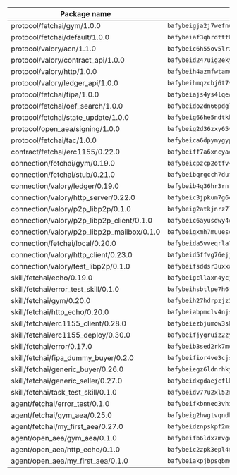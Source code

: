 | Package name                                                  | Package hash                                                  |
| ------------------------------------------------------------- | ------------------------------------------------------------- |
| protocol/fetchai/gym/1.0.0                                    | `bafybeigja2j7wefnunb44w3g6m5kscayeoym2etx5gddkzjjsjfefioffi` |
| protocol/fetchai/default/1.0.0                                | `bafybeiaf3qhrdttthrisrl2tlpt3mpo5btkozw2dnxlj4cbqq56ilcl6oa` |
| protocol/valory/acn/1.1.0                                     | `bafybeic6h55ov5lrzbah6fate54c4u6spopcexxspw3abotbmffabfddeu` |
| protocol/valory/contract_api/1.0.0                            | `bafybeid247uig2ekykdumh7ewhp2cdq7rchaeqjj6e7urx35zfpdl5zrn4` |
| protocol/valory/http/1.0.0                                    | `bafybeih4azmfwtamdbkhztkm4xitep3gx6tfdnoz6tvllmaqnhu3klejfa` |
| protocol/valory/ledger_api/1.0.0                              | `bafybeihmqzcbj6t7vxz2aehd5726ofnzsfjs5cwlf42ro4tn6i34cbfrc4` |
| protocol/fetchai/fipa/1.0.0                                   | `bafybeiajs4ys4lqewfg7dnwg346mgs2wpcrsyqhmfzh53bsle3mzmv5k5a` |
| protocol/fetchai/oef_search/1.0.0                             | `bafybeido2dn66pdglzdwfoslxc6irppkeqxgrtclzm2fg77gkrtqps7rg4` |
| protocol/fetchai/state_update/1.0.0                           | `bafybeig66he5ndtkb3j7z3woy3dtdvpwmbz3z4omlv6q6eih6r7kceq55e` |
| protocol/open_aea/signing/1.0.0                               | `bafybeig2d36zxy65vd7fwhs7scotuktydcarm74aprmrb5nioiymr3yixm` |
| protocol/fetchai/tac/1.0.0                                    | `bafybeica6dpymygypqtokmgafwuusbbw5rbf3o7adxlyjbcbovfj53tw44` |
| contract/fetchai/erc1155/0.22.0                               | `bafybeiff7a6xncyad53o2r7lekpnhexcspze6ocy55xtpzqeuacnlpunm4` |
| connection/fetchai/gym/0.19.0                                 | `bafybeicpzcp2otfv4p3bvz44n2wurpsqddlwyc6mnuwbhimidjqvttw27y` |
| connection/fetchai/stub/0.21.0                                | `bafybeibqrgcch7dufgvzoxi43vxbbhx6isfn3njhq5q3eud6yhhyjdnthm` |
| connection/valory/ledger/0.19.0                               | `bafybeib4q36hr3rnfq5geuzkkgih3q5oridjdnewzvajb4lflijdyrn7pq` |
| connection/valory/http_server/0.22.0                          | `bafybeic3jpkum7g6qo6x6vdrmvvhj7vqw7ec2op72uc3yfhmnlp5hn3joy` |
| connection/valory/p2p_libp2p/0.1.0                            | `bafybeig2atkjnrz7lsboubaque567ndtzog6k53dnmrrq3eeqgbqmmcq5y` |
| connection/valory/p2p_libp2p_client/0.1.0                     | `bafybeic6ayusdwy4dks75njwk32ac7ur7salgllwf4fdc34ue5z2k5iz4q` |
| connection/valory/p2p_libp2p_mailbox/0.1.0                    | `bafybeigxmh7muuesebuia3wi7lpmnbzvxzojpacnhwtab4zbmupru3zbdu` |
| connection/fetchai/local/0.20.0                               | `bafybeida5vveqrla7aiq7kdz744cmfum3mrh6c5ttnbpg2ekwxsxbslwpy` |
| connection/valory/http_client/0.23.0                          | `bafybeid5ffvg76ejjoese7brj5ji3lx66cu7p2ixfwflpo6rgofkypfd7y` |
| connection/valory/test_libp2p/0.1.0                           | `bafybeifsddsr3uxxaoopsa4oojagzvpuhhzkdtfqjn2shfh4trm75o7hay` |
| skill/fetchai/echo/0.19.0                                     | `bafybeigcllaxn4ycjjvika3zd6eicksuriez2wtg67gx7pamhcazl3tv54` |
| skill/fetchai/error_test_skill/0.1.0                          | `bafybeihsbtlpe7h6fsvoxban5rilkmwviwkokul5cqym6atoolirontiyu` |
| skill/fetchai/gym/0.20.0                                      | `bafybeih27hdrpzjz2fp5u2n7mgyrqqk3cyuempiixn6ptkkztvld7d4jhe` |
| skill/fetchai/http_echo/0.20.0                                | `bafybeiabpmclv4njsrxfwgsmei5vbcj7bzm53h5dsi5lubiuelboauedwy` |
| skill/fetchai/erc1155_client/0.28.0                           | `bafybeiezbjumow3sh324pue5mxafrcj7sea27h6us3tqtt3fydttn6kdvi` |
| skill/fetchai/erc1155_deploy/0.30.0                           | `bafybeifjygruiz2zyewa3no24icclxfpc2c2e7gflztyss6ea2jpudmygu` |
| skill/fetchai/error/0.17.0                                    | `bafybeib3sed2rk7monjh23gorihtnzpov5yrlqqjvyavnjjtxchz2uxeoy` |
| skill/fetchai/fipa_dummy_buyer/0.2.0                          | `bafybeifior4ve3cjsnq6uqi4ipcltkoab47dh2b4evcmwq53kx52fzbqga` |
| skill/fetchai/generic_buyer/0.26.0                            | `bafybeiegz6ldnrhky6p5zgxeyae6s2jowbx7dfeldenqy7tiodjqsbljlq` |
| skill/fetchai/generic_seller/0.27.0                           | `bafybeidxgdaejcflbgdnfk53hbs2rfkhslo5brz2waynxleuspksuuyozy` |
| skill/fetchai/task_test_skill/0.1.0                           | `bafybeidv77u2xl52mnxakwvh7fuh46aiwfpteyof4eaptfd4agoi6cdble` |
| agent/fetchai/error_test/0.1.0                                | `bafybeifkbnneq3vhxxzl4ajw2l4j4ndrrqpcxih2i6ymrgfqecjitdfx6a` |
| agent/fetchai/gym_aea/0.25.0                                  | `bafybeig2hwgtvqndklrablhdlo4fhxjh2bhntejcu62pmojcwba5i77aky` |
| agent/fetchai/my_first_aea/0.27.0                             | `bafybeidznpskpf2mszvc4g2icohusfoi75syx6l6pjkp6ccw3dfs56fqom` |
| agent/open_aea/gym_aea/0.1.0                                  | `bafybeifb6ldx7mvgqo7c6blusile4rvneiw3uxjvy2vxcgn7v4pw3la5xu` |
| agent/open_aea/http_echo/0.1.0                                | `bafybeic2zpk3epl4mnkrufl22u5wtiohitgab5otcjruhpqiicsijp3jem` |
| agent/open_aea/my_first_aea/0.1.0                             | `bafybeiakpjbpsqbmgqdg6c36nhujqmk446u2qn7jvi2lefmnyxtmnv3tqe` |
